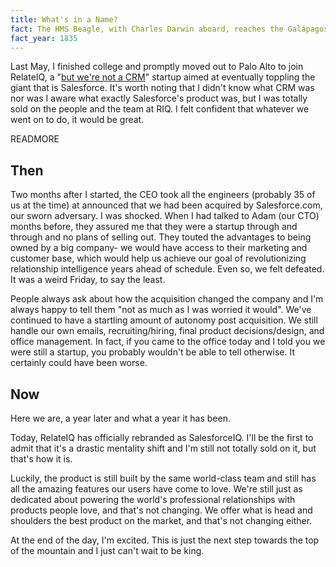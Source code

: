 ```yaml
---
title: What's in a Name?
fact: The HMS Beagle, with Charles Darwin aboard, reaches the Galápagos Islands. The ship lands at Chatham or San Cristobal, the easternmost of the archipelago.
fact_year: 1835
---
```


Last May, I finished college and promptly moved out to Palo Alto to join RelateIQ, a "[but we're not a CRM](https://www.youtube.com/watch?v=-ChppfnazzE&feature=youtu.be&t=1m57s)" startup aimed at eventually toppling the giant that is Salesforce. It's worth noting that I didn't know what CRM was nor was I aware what exactly Salesforce's product was, but I was totally sold on the people and the team at RIQ. I felt confident that whatever we went on to do, it would be great. 

READMORE

## Then

Two months after I started, the CEO took all the engineers (probably 35 of us at the time) at announced that we had been acquired by Salesforce.com, our sworn adversary. I was shocked. When I had talked to Adam (our CTO) months before, they assured me that they were a startup through and through and no plans of selling out. They touted the advantages to being owned by a big company- we would have access to their marketing and customer base, which would help us achieve our goal of revolutionizing relationship intelligence years ahead of schedule. Even so, we felt defeated. It was a weird Friday, to say the least.

People always ask about how the acquisition changed the company and I'm always happy to tell them "not as much as I was worried it would". We've continued to have a startling amount of autonomy post acquisition. We still handle our own emails, recruiting/hiring, final product decisions/design, and office management. In fact, if you came to the office today and I told you we were still a startup, you probably wouldn't be able to tell otherwise. It certainly could have been worse.

## Now

Here we are, a year later and what a year it has been.

Today, RelateIQ has officially rebranded as SalesforceIQ. I'll be the first to admit that it's a drastic mentality shift and I'm still not totally sold on it, but that's how it is. 

Luckily, the product is still built by the same world-class team and still has all the amazing features our users have come to love. We're still just as dedicated about powering the world's professional relationships with products people love, and that's not changing. We offer what is head and shoulders the best product on the market, and that's not changing either. 

At the end of the day, I'm excited. This is just the next step towards the top of the mountain and I just can't wait to be king.
